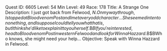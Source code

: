 Quest ID: 6605
Level: 54
Min Level: 49
Race: 178
Title: A Strange One
Description: I just got back from Felwood, $N. On my way through, I stopped at Bloodvenom Post and I met a very odd character... She seemed intent on one thing, and I suppose I could tell you what that is, but I think she'd like to explain it to you herself.$B$BIf you're interested, head to Bloodvenom Post in western Felwood and look for Winna Hazzard.$B$BWho knows, she might need your help...
Objective: Speak with Winna Hazzard in Felwood.
